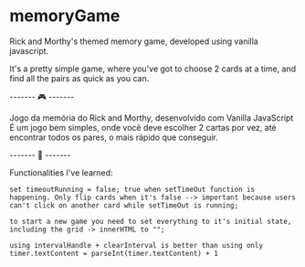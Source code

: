 # memoryGame
 Rick and Morthy's themed memory game, developed using vanilla javascript.

It's a pretty simple game, where you've got to choose 2 cards at a time, and find all the pairs as quick as you can. 

------- 🎮 -------

Jogo da memória do Rick and Morthy, desenvolvido com Vanilla JavaScript
É um jogo bem simples, onde você deve escolher 2 cartas por vez, até encontrar todos os pares, o mais rápido que conseguir.

------- 🚀 -------

Functionalities I've learned:

    set timeoutRunning = false; true when setTimeOut function is happening. Only flip cards when it's false --> important because users can't click on another card while setTimeOut is running;

    to start a new game you need to set everything to it's initial state, including the grid -> innerHTML to ""; 

    using intervalHandle + clearInterval is better than using only timer.textContent = parseInt(timer.textContent) + 1
